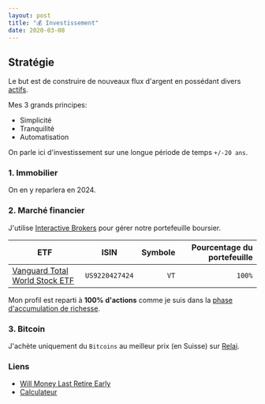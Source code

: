 ```yaml
---
layout: post
title: "💰 Investissement"
date: 2020-03-08
---
```


## Stratégie

Le but est de construire de nouveaux flux d'argent en possédant divers [actifs](https://fr.wikipedia.org/wiki/Actif_(comptabilit%C3%A9)).

Mes 3 grands principes:

- Simplicité
- Tranquilité
- Automatisation

On parle ici d'investissement sur une longue période de temps `+/-20 ans`.

### 1. Immobilier

On en y reparlera en 2024.

### 2. Marché financier

J'utilise [Interactive Brokers](https://www.interactivebrokers.com) pour gérer notre portefeuille boursier.


| ETF | ISIN | Symbole | Pourcentage du portefeuille |
|---------|:---------:|------:|------:|
| [Vanguard Total World Stock ETF](https://investor.vanguard.com/investment-products/etfs/profile/vt) | `US9220427424` | `VT` | `100%` |

Mon profil est reparti à **100% d'actions** comme je suis dans la [phase d'accumulation de richesse](https://jlcollinsnh.com/2014/06/10/stocks-part-xxiii-selecting-your-asset-allocation/).

### 3. Bitcoin

J'achète uniquement du `Bitcoins` au meilleur prix (en Suisse) sur [Relai](https://relai.app).

### Liens

- [Will Money Last Retire Early](https://engaging-data.com/will-money-last-retire-early/)
- [Calculateur](https://www.calculator.net/investment-calculator.html)
